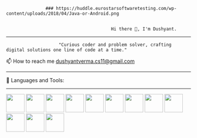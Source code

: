                    ### https://huddle.eurostarsoftwaretesting.com/wp-content/uploads/2018/04/Java-or-Android.png


                                            Hi there 👋, I'm Dushyant.
--------
                                            
                        "Curious coder and problem solver, crafting digital solutions one line of code at a time."
📫 How to reach me dushyantverma.cs11@gmail.com

---------

🚀 Languages and Tools:

---------
<p float="left">
<a href="https://www.adobe.com/in/products/photoshop.html"><img src="https://upload.wikimedia.org/wikipedia/commons/a/af/Adobe_Photoshop_CC_icon.svg" style="width:50px;height:50px;"></a>       
<a href="https://www.java.com/en/"><img src="https://img.icons8.com/?size=512&id=Pd2x9GWu9ovX&format=png" style="width:50px;height:50px;"></a>   
<a href="https://developer.android.com/studio?gclid=Cj0KCQjwpreJBhDvARIsAF1_BU3DdmjQO4vjKsd4XaAVkskn4NxtW1F1nBcOAZIyYT4hfh3DCwL4mzQaAjLvEALw_wcB&gclsrc=aw.ds"><img src="https://upload.wikimedia.org/wikipedia/commons/9/95/Android_Studio_Icon_3.6.svg" style="width:50px;height:50px;"></a>   
<a href="https://www.mysql.com/"><img src="https://icons8.com/icon/vR6XrZzQr1CN/my-sql" style="width:50px;height:50px;"></a>   
<a href="https://devdocs.io/cpp/"><img src="https://icons8.com/icon/2T6TKY6whzgV/c%2B%2B" style="width:50px;height:50px;"></a>   
<a href="https://firebase.google.com/"><img src="https://uxwing.com/google-firebase-icon/" style="width:50px;height:50px;"></a>   
<a href="https://git-scm.com/"><img src="https://icons8.com/icon/xBKl2pdJg5kk/git" style="width:50px;height:50px;"></a>   
<a href="https://ubuntu.com/"><img src="https://www.flaticon.com/free-icon/ubuntu_888879" style="width:50px;height:50px;"></a>  
<a href="https://www.docker.com/"><img src="https://www.pngfind.com/mpng/ihboJxh_icon-docker-notext-color-docker-icon-png-transparent/" style="width:50px;height:50px;"></a>  
<a href="https://www.mongodb.com/device-sync/lp"><img src="https://iconscout.com/icons/mongodb" style="width:50px;height:50px;"></a>  
<a href="https://en.wikipedia.org/wiki/HTML"><img src="https://www.flaticon.com/free-icon/html-5_732212" style="width:50px;height:50px;"></a>  
<a href="https://www.w3schools.com/css/css_intro.asp"><img src="https://www.flaticon.com/free-icon/css-3_732190" style="width:50px;height:50px;"></a>  
</p>

        

<!--
**Dushyant-K/Dushyant-K** is a ✨ _special_ ✨ repository because its `README.md` (this file) appears on your GitHub profile.

Here are some ideas to get you started:

- 🔭 I’m currently working on ...
- 🌱 I’m currently learning ...
- 👯 I’m looking to collaborate on ...
- 🤔 I’m looking for help with ...
- 💬 Ask me about ...
- 📫 How to reach me: ...
- 😄 Pronouns: ...
- ⚡ Fun fact: ...
-->
